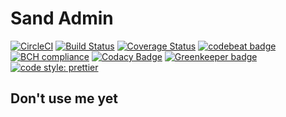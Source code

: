 # Sand Admin

[![CircleCI](https://circleci.com/gh/sand-angel/sand-admin.svg?style=svg)](https://circleci.com/gh/sand-angel/sand-admin) [![Build Status](https://travis-ci.org/sand-angel/sand-admin.svg?branch=master)](https://travis-ci.org/sand-angel/sand-admin) [![Coverage Status](https://coveralls.io/repos/github/sand-angel/sand-admin/badge.svg?branch=master)](https://coveralls.io/github/sand-angel/sand-admin?branch=master) [![codebeat badge](https://codebeat.co/badges/65e85e86-3781-4615-bb6c-2c5bc93ce125)](https://codebeat.co/projects/github-com-sand-angel-sand-admin-master) [![BCH compliance](https://bettercodehub.com/edge/badge/sand-angel/sand-admin?branch=master)](https://bettercodehub.com/) [![Codacy Badge](https://api.codacy.com/project/badge/Grade/70bd93a0b3e04069abb50183de4cbdfb)](https://www.codacy.com/app/sand-angel/sand-admin?utm_source=github.com&utm_medium=referral&utm_content=sand-angel/sand-admin&utm_campaign=Badge_Grade) [![Greenkeeper badge](https://badges.greenkeeper.io/sand-angel/sand-admin.svg)](https://greenkeeper.io/) [![code style: prettier](https://img.shields.io/badge/code_style-prettier-ff69b4.svg?style=flat-square)](https://github.com/prettier/prettier)

## Don't use me yet
